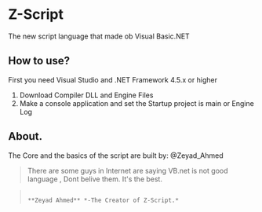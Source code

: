 # Z-Script
The new script language that made ob Visual Basic.NET
## How to use?
First you need Visual Studio and .NET Framework 4.5.x or higher
1. Download Compiler DLL and Engine Files
2. Make a console application and set the Startup project is main or Engine Log
## About.
The Core and the basics of the script are built by: @Zeyad_Ahmed
> There are some guys in Internet are saying VB.net is not good language , Dont belive them. It's the best.

>                                                                  **Zeyad Ahmed** *-The Creator of Z-Script.*
